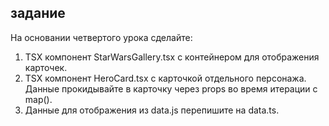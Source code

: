 ## задание

На основании четвертого урока сделайте:

1. TSX компонент StarWarsGallery.tsx с контейнером для отображения карточек.
2. TSX компонент HeroCard.tsx с карточкой отдельного персонажа. Данные прокидывайте в карточку через props во время итерации с map().
3. Данные для отображения из data.js перепишите на data.ts.
